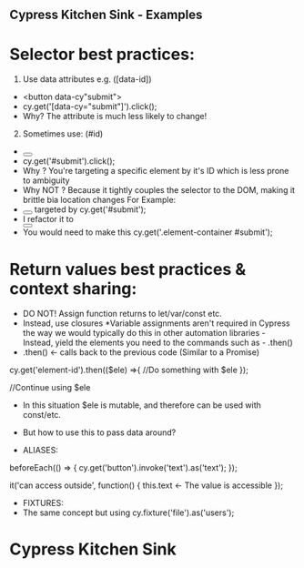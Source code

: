 ## Cypress Kitchen Sink - Examples

# Selector best practices:
1. Use data attributes e.g. ([data-id])
- <button data-cy"submit"></button>
- cy.get('[data-cy="submit"]').click();
- Why? The attribute is much less likely to change!

2. Sometimes use: (#id)
- <button id="submit"></button>
- cy.get('#submit').click();
- Why ? You're targeting a specific element by it's ID which is less prone to ambiguity
- Why NOT ? Because it tightly couples the selector to the DOM, making it brittle bia location changes
For Example:
- <button id="submit"></button> targeted by cy.get('#submit');
- I refactor it to <div class="element-container"><button id="submit"></button></div>
- You would need to make this cy.get('.element-container #submit');

# Return values best practices & context sharing:
- DO NOT! Assign function returns to let/var/const etc.
- Instead, use closures
*Variable assignments aren't required in Cypress the way we would typically do this in other automation libraries - Instead, yield the elements you need to the commands such as - .then()
- .then() <- calls back to the previous code (Similar to a Promise)

cy.get('element-id').then(($ele) =>{
    //Do something with $ele
});

//Continue using $ele
- In this situation $ele is mutable, and therefore can be used with const/etc.

- But how to use this to pass data around?
- ALIASES:

beforeEach(() => {
    cy.get('button').invoke('text').as('text');
});

it('can access outside', function() {
    this.text <- The value is accessible
});

- FIXTURES:
- The same concept but using cy.fixture('file').as('users');

# Cypress Kitchen Sink

